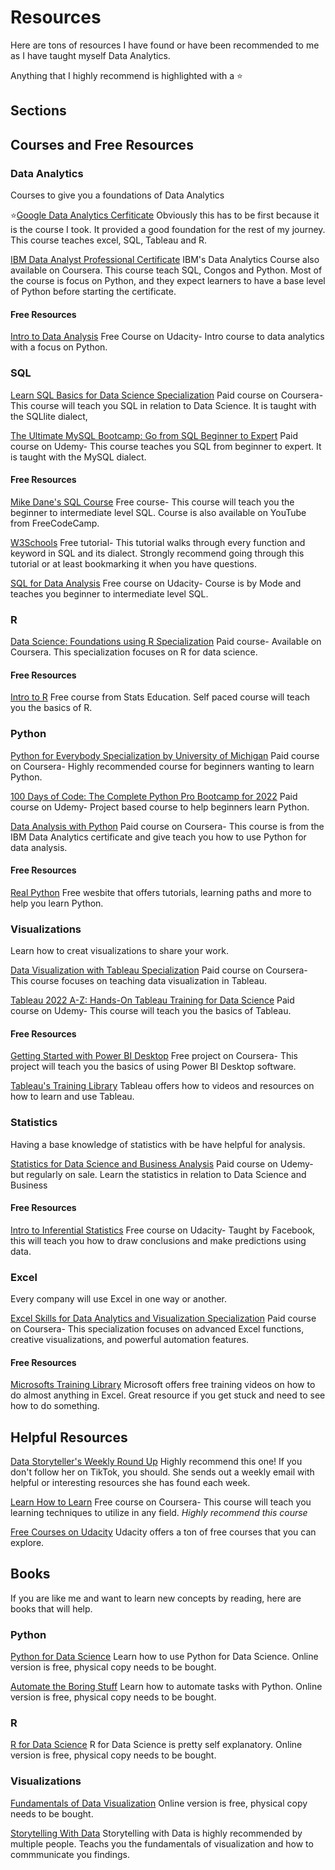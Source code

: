 # Resources
Here are tons of resources I have found or have been recommended to me as I have taught myself Data Analytics.

Anything that I highly recommend is highlighted with a :star:

## Sections

## Courses and Free Resources

### Data Analytics
Courses to give you a foundations of Data Analytics

:star:[Google Data Analytics Cerfiticate](https://www.coursera.org/professional-certificates/google-data-analytics)
Obviously this has to be first because it is the course I took. It provided a good foundation for the rest of my journey.
This course teaches excel, SQL, Tableau and R.

[IBM Data Analyst Professional Certificate](https://www.coursera.org/professional-certificates/google-data-analytics)
IBM's Data Analytics Course also available on Coursera. This course teach SQL, Congos and Python.  Most of the course is focus on Python, and they expect learners to have a base level of Python before starting the certificate.

#### Free Resources

[Intro to Data Analysis](https://www.udacity.com/course/intro-to-data-analysis--ud170)
Free Course on Udacity- Intro course to data analytics with a focus on Python.

### SQL

[Learn SQL Basics for Data Science Specialization](https://www.coursera.org/specializations/learn-sql-basics-data-science?irclickid=XkyWLhS2SxyIW6yU3HRusxaqUkDzBPVpRx90RY0&irgwc=1&utm_medium=partners&utm_source=impact&utm_campaign=2624140&utm_content=b2c)
Paid course on Coursera-This course will teach you SQL in relation to Data Science. It is taught with the SQLlite dialect,

[The Ultimate MySQL Bootcamp: Go from SQL Beginner to Expert](https://www.udemy.com/course/the-ultimate-mysql-bootcamp-go-from-sql-beginner-to-expert/)
Paid course on Udemy- This course teaches you SQL from beginner to expert. It is taught with the MySQL dialect.

#### Free Resources

[Mike Dane's SQL Course](https://www.mikedane.com/databases/sql/)
Free course- This course will teach you the beginner to intermediate level SQL. Course is also available on YouTube from FreeCodeCamp.

[W3Schools](https://www.w3schools.com/sql/default.asp)
Free tutorial- This tutorial walks through every function and keyword in SQL and its dialect. 
Strongly recommend going through this tutorial or at least bookmarking it when you have questions.

[SQL for Data Analysis](https://www.udacity.com/course/sql-for-data-analysis--ud198)
Free course on Udacity- Course is by Mode and teaches you beginner to intermediate level SQL.

### R

[Data Science: Foundations using R Specialization](https://www.coursera.org/specializations/data-science-foundations-r?irclickid=XkyWLhS2SxyIW6yU3HRusxaqUkDzBb21Rx90RY0&irgwc=1&utm_medium=partners&utm_source=impact&utm_campaign=2946137&utm_content=b2c)
Paid course- Available on Coursera. This specialization focuses on R for data science.

#### Free Resources

[Intro to R](http://statseducation.com/Introduction-to-R/)
Free course from Stats Education. Self paced course will teach you the basics of R.

### Python

[Python for Everybody Specialization by University of Michigan](https://www.coursera.org/specializations/python)
Paid course on Coursera- Highly recommended course for beginners wanting to learn Python.

[100 Days of Code: The Complete Python Pro Bootcamp for 2022](https://www.udemy.com/course/100-days-of-code/?utm_source=adwords&utm_medium=udemyads&utm_campaign=LongTail_la.EN_cc.US&utm_content=deal4584&utm_term=_._ag_81829991707_._ad_532193666393_._kw__._de_c_._dm__._pl__._ti_aud-720389363895%3Adsa-1007766171312_._li_9008464_._pd__._&matchtype=&gclid=Cj0KCQjw2_OWBhDqARIsAAUNTTEYW1fluX80zbc4e9_eN5yQ8W1gP9UFzT3-pPPcRafKcwLiJ3pkEqEaAml3EALw_wcB)
Paid course on Udemy- Project based course to help beginners learn Python.

[Data Analysis with Python](https://www.coursera.org/learn/data-analysis-with-python)
Paid course on Coursera- This course is from the IBM Data Analytics certificate and give teach you how to use Python for data analysis.

#### Free Resources

[Real Python](https://realpython.com)
Free wesbite that offers tutorials, learning paths and more to help you learn Python.

### Visualizations

Learn how to creat visualizations to share your work.

[Data Visualization with Tableau Specialization](https://www.coursera.org/specializations/data-visualization?irclickid=XkyWLhS2SxyIW6yU3HRusxaqUkDzBNXpRx90RY0&irgwc=1&utm_medium=partners&utm_source=impact&utm_campaign=2624140&utm_content=b2c)
Paid course on Coursera- This course focuses on teaching data visualization in Tableau.

[Tableau 2022 A-Z: Hands-On Tableau Training for Data Science](https://www.udemy.com/course/tableau10/)
Paid course on Udemy- This course will teach you the basics of Tableau.

#### Free Resources

[Getting Started with Power BI Desktop](https://www.coursera.org/projects/power-bi-desktop)
Free project on Coursera- This project will teach you the basics of using Power BI Desktop software.

[Tableau's Training Library](https://public.tableau.com/en-us/s/resources)
Tableau offers how to videos and resources on how to learn and use Tableau.

### Statistics

Having a base knowledge of statistics with be have helpful for analysis.

[Statistics for Data Science and Business Analysis](https://www.udemy.com/course/statistics-for-data-science-and-business-analysis/?src=sac&kw=statistics)
Paid course on Udemy- but regularly on sale. Learn the statistics in relation to Data Science and Business

#### Free Resources

[Intro to Inferential Statistics](https://www.udacity.com/course/intro-to-inferential-statistics--ud201)
Free course on Udacity- Taught by Facebook, this will teach you how to draw conclusions and make predictions using data.

### Excel

Every company will use Excel in one way or another.

[Excel Skills for Data Analytics and Visualization Specialization](https://www.coursera.org/specializations/excel-data-analytics-visualization?irclickid=U4hQB4SWVxyIW6yU3HRusxaqUkDzqwwJRx90RY0&irgwc=1&utm_medium=partners&utm_source=impact&utm_campaign=1359989&utm_content=b2c)
Paid course on Coursera- This specialization focuses on advanced Excel functions, creative visualizations, and powerful automation features.

#### Free Resources

[Microsofts Training Library](https://support.microsoft.com/en-us/office/excel-video-training-9bc05390-e94c-46af-a5b3-d7c22f6990bb)
Microsoft offers free training videos on how to do almost anything in Excel. Great resource if you get stuck and need to see how to do something.


## Helpful Resources

[Data Storyteller's Weekly Round Up](https://datastoryteller.substack.com)
Highly recommend this one! If you don't follow her on TikTok, you should. She sends out a weekly email with helpful or interesting resources she has found each week.

[Learn How to Learn](https://www.coursera.org/learn/learning-how-to-learn)
Free course on Coursera- This course will teach you learning techniques to utilize in any field. *Highly recommend this course*

[Free Courses on Udacity](https://www.udacity.com/courses/all?price=Free)
Udacity offers a ton of free courses that you can explore.


## Books

If you are like me and want to learn new concepts by reading, here are books that will help.

### Python

[Python for Data Science](https://jakevdp.github.io/PythonDataScienceHandbook/)
Learn how to use Python for Data Science. Online version is free, physical copy needs to be bought.

[Automate the Boring Stuff](https://automatetheboringstuff.com)
Learn how to automate tasks with Python. Online version is free, physical copy needs to be bought. 

### R

[R for Data Science](https://r4ds.had.co.nz/)
R for Data Science is pretty self explanatory. Online version is free, physical copy needs to be bought.

### Visualizations

[Fundamentals of Data Visualization](https://clauswilke.com/dataviz/)
Online version is free, physical copy needs to be bought.

[Storytelling With Data](https://www.storytellingwithdata.com/books)
Storytelling with Data is highly recommended by multiple people. Teachs you the fundamentals of visualization and how to commmunicate you findings.


